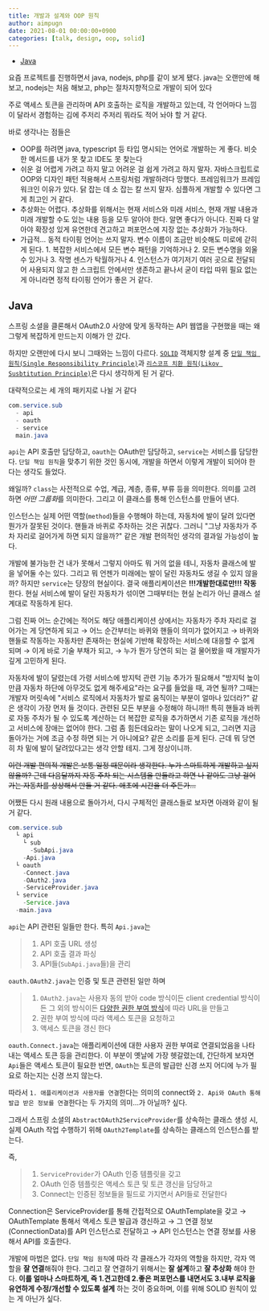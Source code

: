 ```yaml
---
title: 개발과 설계와 OOP 원칙
author: aimpugn
date: 2021-08-01 00:00:00+0900
categories: [talk, design, oop, solid]
---
```


- [Java](#java)

요즘 프로젝트를 진행하면서 java, nodejs, php를 같이 보게 됐다.
java는 오랜만에 해보고, nodejs는 처음 해보고, php는 절차지향적으로 개발이 되어 있다

주로 액세스 토큰을 관리하며 API 호출하는 로직을 개발하고 있는데, 각 언어마다 느낌이 달라서 경험하는 김에 주저리 주저리 뭐라도 적어 놔야 할 거 같다.

바로 생각나는 점들은

- OOP를 하려면 java, typescript 등 타입 명시되는 언어로 개발하는 게 좋다. 비슷한 메서드를 내가 못 찾고 IDE도 못 찾는다
- 쉬운 걸 어렵게 가려고 하지 말고 어려운 걸 쉽게 가려고 하지 말자. 자바스크립트로 OOP와 디자인 패턴 적용해서 스프링처럼 개발하려다 망했다. 프레임워크가 프레임워크인 이유가 있다. 닭 잡는 데 소 잡는 칼 쓰지 말자. 심플하게 개발할 수 있다면 그게 최고인 거 같다.
- 추상화는 어렵다. 추상화를 위해서는 현재 서비스와 미래 서비스, 현재 개발 내용과 미래 개발할 수도 있는 내용 등을 모두 알아야 한다. 알면 좋다가 아니다. 진짜 다 알아야 확장성 있게 유연한데 견고하고 퍼포먼스에 지장 없는 추상화가 가능하다.
- 가급적... 동적 타이핑 언어는 쓰지 말자. 변수 이름이 조금만 비슷해도 미로에 갇히게 된다. 1. 복잡한 서비스에서 모든 변수 패턴을 기억하거나 2. 모든 변수명을 외울 수 있거나 3. 작명 센스가 탁월하거나 4. 인스턴스가 여기저기 여러 곳으로 전달되어 사용되지 않고 한 스크립트 안에서만 생존하고 끝나서 굳이 타입 따위 필요 없는 게 아니라면 정적 타이핑 언어가 좋은 거 같다.

## Java

스프링 소셜을 클론해서 OAuth2.0 사양에 맞게 동작하는 API 웹앱을 구현했을 때는 왜 그렇게 복잡하게 만드는지 이해가 안 갔다.

하지만 오랜만에 다시 보니 그때와는 느낌이 다르다. [`SOLID`](https://ko.wikipedia.org/wiki/SOLID_(%EA%B0%9D%EC%B2%B4_%EC%A7%80%ED%96%A5_%EC%84%A4%EA%B3%84)) 객체지향 설계 중 [`단일 책임 원칙(Single Responsibility Principle)`](https://ko.wikipedia.org/wiki/%EB%8B%A8%EC%9D%BC_%EC%B1%85%EC%9E%84_%EC%9B%90%EC%B9%99)과 [`리스코프 치환 원칙(Likov Susbtitution Principle)`](https://ko.wikipedia.org/wiki/%EB%A6%AC%EC%8A%A4%EC%BD%94%ED%94%84_%EC%B9%98%ED%99%98_%EC%9B%90%EC%B9%99)은 다시 생각하게 된 거 같다.

대략적으로는 세 개의 패키지로 나뉠 거 같다

```java
com.service.sub
  - api
  - oauth
  - service
  main.java
```

`api`는 API 호출만 담당하고, `oauth`는 OAuth만 담당하고, `service`는 서비스를 담당한다. `단일 책임 원칙`을 맞추기 위한 것인 동시에, 개발을 하면서 이렇게 개발이 되어야 한다는 생각도 들었다.

왜일까? `class`는 사전적으로 수업, 계급, 계층, 종류, 부류 등을 의미한다. 의미를 고려하면 *어떤 그룹화*를 의미한다. 그리고 이 클래스를 통해 인스턴스를 만들어 낸다.

인스턴스는 실제 어떤 역할(`method`)들을 수행해야 하는데, 자동차에 발이 달려 있다면 뭔가가 잘못된 것이다. 핸들과 바퀴로 주차하는 것은 귀찮다. 그러니 "그냥 자동차가 주차 자리로 걸어가게 하면 되지 않을까?" 같은 개발 편의적인 생각의 결과일 가능성이 높다.

개발에 불가능한 건 내가 못해서 그렇지 아마도 뭐 거의 없을 테니, 자동차 클래스에 발을 넣어둘 수는 있다. 그리고 뭐 언젠가 미래에는 발이 달린 자동차도 생길 수 있지 않을까? 하지만 `service`는 당장의 현실이다. 결국 애플리케이션은 **!!!개발한대로만!!! 작동**한다. 현실 서비스에 발이 달린 자동차가 섞이면 그때부터는 현실 논리가 아닌 클래스 설계대로 작동하게 된다.

그럼 진짜 어느 순간에는 적어도 해당 애플리케이션 상에서는 자동차가 주차 자리로 걸어가는 게 당연하게 되고 $\to$ 어느 순간부터는 바퀴와 핸들이 의미가 없어지고 $\to$ 바퀴와 핸들로 작동하는 자동차만 존재하는 현실에 기반해 확장하는 서비스에 대응할 수 없게 되며 $\to$ 이게 바로 기술 부채가 되고, $\to$ 누가 뭔가 당연히 되는 걸 물어봤을 때 개발자가 깊게 고민하게 된다.

자동차에 발이 달렸는데 가령 서비스에 방지턱 관련 기능 추가가 필요해서 "방지턱 높이만큼 자동차 하단에 아무것도 없게 해주세요"라는 요구를 들었을 때, 과연 될까? 그때는 개발자 머릿속에 "서비스 로직에서 자동차가 발로 움직이는 부분이 얼마나 있더라?" 같은 생각이 가장 먼저 들 것이다. 관련된 모든 부분을 수정해야 하니까!! 특히 핸들과 바퀴로 자동 주차가 될 수 있도록 계산하는 더 복잡한 로직을 추가하면서 기존 로직을 개선하고 서비스에 장애는 없어야 한다. 그럼 좀 힘든데요라는 말이 나오게 되고, 그러면 지금 돌아가는 거에 조금 수정 하면 되는 거 아니에요? 같은 소리를 듣게 된다. 근데 뭐 당연히 차 밑에 발이 달려있다고는 생각 안할 테지. 그게 정상이니까.

~~이런 개발 편의적 개발은 보통 일정 때문이라 생각한다. 누가 스마트하게 개발하고 싶지 않을까? 근데 다음달까지 자동 주차 되는 시스템을 만들라고 하면 나 같아도 그냥 걸어가는 자동차를 상상해서 만들 거 같다. 애초에 시간을 더 주든가...~~

어쨌든 다시 원래 내용으로 돌아가서, 다시 구체적인 클래스들로 보자면 아래와 같이 될 거 같다.

```java
com.service.sub
  └ api
    └ sub
      -SubApi.java
    -Api.java
  └ oauth
    -Connect.java
    -OAuth2.java
    -ServiceProvider.java
  └ service
    -Service.java
  -main.java

```

`api`는 API 관련된 일들만 한다. 특히 `Api.java`는

> 1. API 호출 URL 생성  
> 2. API 호출 결과 파싱  
> 3. API들(`SubApi.java`들)을 관리

`oauth.OAuth2.java`는 인증 및 토큰 관련된 일만 하며

> 1. `OAuth2.java`는 사용자 동의 받아 code 방식이든 client credential 방식이든 그 외의 방식이든 [다양한 권한 부여 방식](https://oauth.net/2/grant-types/)에 따라 URL을 만들고  
> 2. 권한 부여 방식에 따라 액세스 토큰을 요청하고  
> 3. 액세스 토큰을 갱신 한다

`oauth.Connect.java`는 애플리케이션에 대한 사용자 권한 부여로 연결되었음을 나타내는 액세스 토큰 등을 관리한다. 이 부분이 옛날에 가장 헷갈렸는데, 간단하게 보자면 `Api`들은 액세스 토큰이 필요한 반면, `OAuth`는 토큰의 발급만 신경 쓰지 어디에 누가 필요로 하는지는 신경 쓰지 않는다.

따라서 `1. 애플리케이션과 사용자를 연결`한다는 의미의 connect와 `2. Api와 OAuth 통해 발급 받은 정보를 연결`한다는 두 가지의 의미...가 아닐까? 싶다.

그래서 스프링 소셜의 `AbstractOAuth2ServiceProvider`를 상속하는 클래스 생성 시, 실제 OAuth 작업 수행하기 위해 `OAuth2Template`를 상속하는 클래스의 인스턴스를 받는다.

즉,

> 1. `ServiceProvider`가 OAuth 인증 템플릿을 갖고  
> 2. OAuth 인증 템플릿은 액세스 토큰 및 토큰 갱신을 담당하고  
> 3. Connect는 인증된 정보들을 필드로 가지면서 API들로 전달한다  

Connection은 ServiceProvider를 통해 간접적으로 OAuthTemplate을 갖고 $\to$ OAuthTemplate 통해서 액세스 토큰 발급과 갱신하고 $\to$ 그 연결 정보(ConnectionData)를 API 인스턴스로 전달하고 $\to$ API 인스턴스는 연결 정보를 사용해서 API를 호출한다.

개발에 마법은 없다. `단일 책임 원칙`에 따라 각 클래스가 각자의 역할을 하지만, 각자 역할을 **잘 연결**해줘야 한다. 그리고 잘 연결하기 위해서는 **잘 설계**하고 **잘 추상화** 해야 한다. **이를 얼마나 스마트하게, 즉 1.견고한데 2.좋은 퍼포먼스를 내면서도 3.내부 로직을 유연하게 수정/개선할 수 있도록 설계** 하는 것이 중요하며, 이를 위해 SOLID 원칙이 있는 게 아닌가 싶다.
